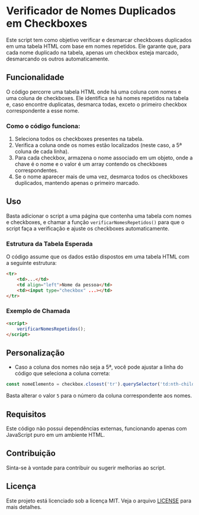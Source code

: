 
# Verificador de Nomes Duplicados em Checkboxes

Este script tem como objetivo verificar e desmarcar checkboxes duplicados em uma tabela HTML com base em nomes repetidos. Ele garante que, para cada nome duplicado na tabela, apenas um checkbox esteja marcado, desmarcando os outros automaticamente.

## Funcionalidade

O código percorre uma tabela HTML onde há uma coluna com nomes e uma coluna de checkboxes. Ele identifica se há nomes repetidos na tabela e, caso encontre duplicatas, desmarca todas, exceto o primeiro checkbox correspondente a esse nome.

### Como o código funciona:

1. Seleciona todos os checkboxes presentes na tabela.
2. Verifica a coluna onde os nomes estão localizados (neste caso, a 5ª coluna de cada linha).
3. Para cada checkbox, armazena o nome associado em um objeto, onde a chave é o nome e o valor é um array contendo os checkboxes correspondentes.
4. Se o nome aparecer mais de uma vez, desmarca todos os checkboxes duplicados, mantendo apenas o primeiro marcado.

## Uso

Basta adicionar o script a uma página que contenha uma tabela com nomes e checkboxes, e chamar a função `verificarNomesRepetidos()` para que o script faça a verificação e ajuste os checkboxes automaticamente.

### Estrutura da Tabela Esperada

O código assume que os dados estão dispostos em uma tabela HTML com a seguinte estrutura:

```html
<tr>
    <td>...</td>
    <td align="left">Nome da pessoa</td>
    <td><input type="checkbox" ...></td>
</tr>
```

### Exemplo de Chamada

```html
<script>
    verificarNomesRepetidos();
</script>
```

## Personalização

- Caso a coluna dos nomes não seja a 5ª, você pode ajustar a linha do código que seleciona a coluna correta:

```javascript
const nomeElemento = checkbox.closest('tr').querySelector('td:nth-child(5)');
```

Basta alterar o valor `5` para o número da coluna correspondente aos nomes.

## Requisitos

Este código não possui dependências externas, funcionando apenas com JavaScript puro em um ambiente HTML.

## Contribuição

Sinta-se à vontade para contribuir ou sugerir melhorias ao script.

## Licença

Este projeto está licenciado sob a licença MIT. Veja o arquivo [LICENSE](LICENSE) para mais detalhes.
